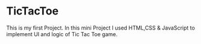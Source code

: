 # TicTacToe
This is my first Project. In this mini Project  I used HTML,CSS &amp; JavaScript to implement UI and logic of Tic Tac Toe game.
